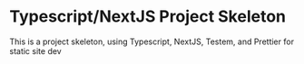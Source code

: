 # Typescript/NextJS Project Skeleton

This is a project skeleton, using Typescript, NextJS, Testem, and Prettier for
static site dev
